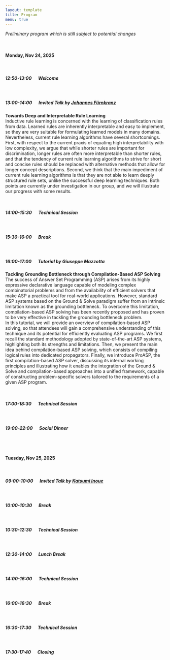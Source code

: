 ```yaml
---
layout: template
title: Program
menu: true
---
```


*Preliminary program which is still subject to potential changes*

<br/>

#### Monday, Nov 24, 2025

<br/>

##### 12:50-13:00 &emsp; Welcome

<br/>

##### 13:00-14:00 &emsp; Invited Talk by [Johannes Fürnkranz](https://www.jku.at/en/institute-for-application-oriented-knowledge-processing/about-us/team/johannes-fuernkranz/)

**Towards Deep and Interpretable Rule Learning** \
Inductive rule learning is concerned with the learning of classification rules from data. Learned rules are inherently interpretable and easy to implement, so they are very suitable for formulating learned models in many domains. Nevertheless, current rule learning algorithms have several shortcomings. First, with respect to the current praxis of equating high interpretability with low complexity, we argue that while shorter rules are important for discrimination, longer rules are often more interpretable than shorter rules, and that the tendency of current rule learning algorithms to strive for short and concise rules should be replaced with alternative methods that allow for longer concept descriptions. Second, we think that the main impediment of current rule learning algorithms is that they are not able to learn deeply structured rule sets, unlike the successful deep learning techniques. Both points are currently under investigation in our group, and we will illustrate our progress with some results.

<br/>

##### 14:00-15:30 &emsp; Technical Session

<br/>

##### 15:30-16:00 &emsp; Break

<br/>

##### 16:00-17:00 &emsp; Tutorial by Giuseppe Mazzotta

**Tackling Grounding Bottleneck through Compilation-Based ASP Solving** \
The success of Answer Set Programming (ASP) arises from its highly expressive declarative language capable of modeling complex combinatorial problems and from the availability of efficient solvers that make ASP a practical tool for real-world applications.
However, standard ASP systems based on the Ground & Solve paradigm suffer from an intrinsic limitation known as the grounding bottleneck. To overcome this limitation, compilation-based ASP solving has been recently proposed and has proven to be very effective in tackling the grounding bottleneck problem. \
In this tutorial, we will provide an overview of compilation-based ASP solving, so that attendees will gain a comprehensive understanding of this technique and its potential for efficiently evaluating ASP programs. We first recall the standard methodology adopted by state-of-the-art ASP systems, highlighting both its strengths and limitations. Then, we present the main idea behind compilation-based ASP solving, which consists of compiling logical rules into dedicated propagators. Finally, we introduce ProASP, the first compilation-based ASP solver, discussing its internal working principles and illustrating how it enables the integration of the Ground & Solve and compilation-based approaches into a unified framework, capable of constructing problem-specific solvers tailored to the requirements of a given ASP program.

<br/>

##### 17:00-18:30 &emsp; Technical Session

<br/>

##### 19:00-22:00 &emsp; Social Dinner

<br/>
<br/>

#### Tuesday, Nov 25, 2025

<br/>

##### 09:00-10:00 &emsp; Invited Talk by [Katsumi Inoue](https://researchmap.jp/vivre/?lang=en)

<br/>

##### 10:00-10:30 &emsp; Break

<br/>

##### 10:30-12:30 &emsp; Technical Session

<br/>

##### 12:30-14:00 &emsp; Lunch Break

<br/>

##### 14:00-16:00 &emsp; Technical Session

<br/>

##### 16:00-16:30 &emsp; Break

<br/>

##### 16:30-17:30 &emsp; Technical Session

<br/>

##### 17:30-17:40 &emsp; Closing

<br/>

